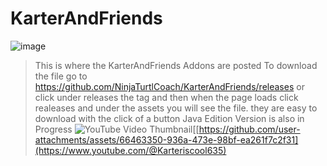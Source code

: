 # KarterAndFriends
![image](https://github.com/user-attachments/assets/354e3209-8236-49d1-9304-1fa75bb05847)

>This is where the KarterAndFriends Addons are posted
>To download the file go to https://github.com/NinjaTurtlCoach/KarterAndFriends/releases
>or click under releases the tag and then when the page loads click realeases and under the assets you will see the file.
>they are easy to download with the click of a button
>Java Edition Version is also in Progress
![YouTube Video Thumbnail](https://github.com/user-attachments/assets/66463350-936a-473e-98bf-ea261f7c2f31
)[[https://github.com/user-attachments/assets/66463350-936a-473e-98bf-ea261f7c2f31](https://www.youtube.com/@Karteriscool635)

